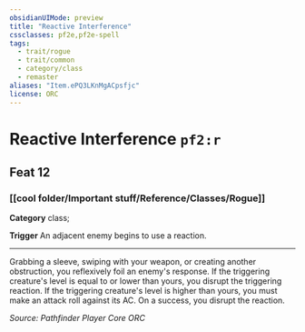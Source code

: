 ```yaml
---
obsidianUIMode: preview
title: "Reactive Interference"
cssclasses: pf2e,pf2e-spell
tags:
  - trait/rogue
  - trait/common
  - category/class
  - remaster
aliases: "Item.ePQ3LKnMgACpsfjc"
license: ORC
---
```

# Reactive Interference `pf2:r`
## Feat 12
### [[cool folder/Important stuff/Reference/Classes/Rogue]]

**Category** class; 




**Trigger** An adjacent enemy begins to use a reaction.

* * *

Grabbing a sleeve, swiping with your weapon, or creating another obstruction, you reflexively foil an enemy's response. If the triggering creature's level is equal to or lower than yours, you disrupt the triggering reaction. If the triggering creature's level is higher than yours, you must make an attack roll against its AC. On a success, you disrupt the reaction.

*Source: Pathfinder Player Core*
*ORC*